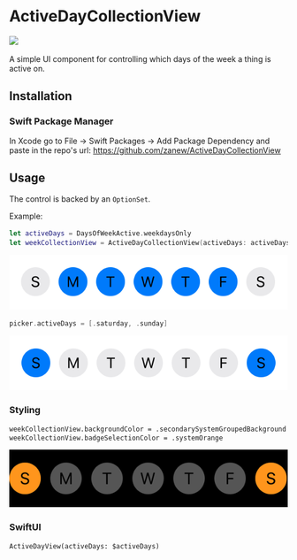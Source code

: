 # ActiveDayCollectionView

![](https://github.com/zanew/DayOfWeekCollectionView/blob/master/weekpicker.gif)

A simple UI component for controlling which days of the week a thing is active on.

## Installation

### Swift Package Manager

In Xcode go to File -> Swift Packages -> Add Package Dependency and paste in the repo's url: https://github.com/zanew/ActiveDayCollectionView

## Usage

The control is backed by an `OptionSet`.

Example:
```swift
let activeDays = DaysOfWeekActive.weekdaysOnly
let weekCollectionView = ActiveDayCollectionView(activeDays: activeDays)
```
![](weekdays.png)

```swift
picker.activeDays = [.saturday, .sunday]
```
![](weekends.png)

### Styling
```
weekCollectionView.backgroundColor = .secondarySystemGroupedBackground
weekCollectionView.badgeSelectionColor = .systemOrange
```
![](style.png)

### SwiftUI
```
ActiveDayView(activeDays: $activeDays)
```



